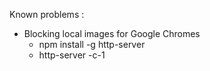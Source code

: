 Known problems :
- Blocking local images for Google Chromes
    - npm install -g http-server
    - http-server -c-1
